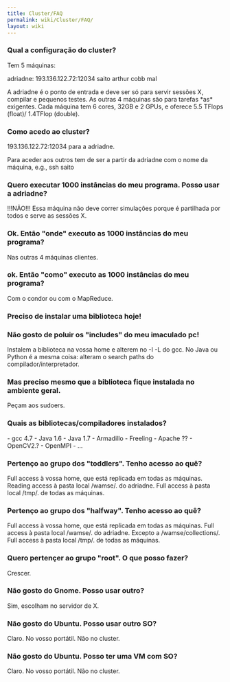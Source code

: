 ```yaml
---
title: Cluster/FAQ
permalink: wiki/Cluster/FAQ/
layout: wiki
---
```


### Qual a configuração do cluster?

Tem 5 máquinas:

adriadne: 193.136.122.72:12034 saito arthur cobb mal

A adriadne é o ponto de entrada e deve ser só para servir sessões X,
compilar e pequenos testes. As outras 4 máquinas são para tarefas \*as\*
exigentes. Cada máquina tem 6 cores, 32GB e 2 GPUs, e oferece 5.5 TFlops
(float)/ 1.4TFlop (double).

### Como acedo ao cluster?

193.136.122.72:12034 para a adriadne.

Para aceder aos outros tem de ser a partir da adriadne com o nome da
máquina, e.g., ssh saito

### Quero executar 1000 instâncias do meu programa. Posso usar a adriadne?

!!!NÃO!!! Essa máquina não deve correr simulações porque é partilhada
por todos e serve as sessões X.

### Ok. Então "onde" executo as 1000 instâncias do meu programa?

Nas outras 4 máquinas clientes.

### ok. Então "como" executo as 1000 instâncias do meu programa?

Com o condor ou com o MapReduce.

### Preciso de instalar uma biblioteca hoje!

### Não gosto de poluir os "includes" do meu imaculado pc!

Instalem a biblioteca na vossa home e alterem no -I -L do gcc. No Java
ou Python é a mesma coisa: alteram o search paths do
compilador/interpretador.

### Mas preciso mesmo que a biblioteca fique instalada no ambiente geral.

Peçam aos sudoers.

### Quais as bibliotecas/compiladores instalados?

\- gcc 4.7 - Java 1.6 - Java 1.7 - Armadillo - Freeling - Apache ?? -
OpenCV2.? - OpenMPI - ...

### Pertenço ao grupo dos "toddlers". Tenho acesso ao quê?

Full access à vossa home, que está replicada em todas as máquinas.
Reading access à pasta local /wamse/. do adriadne. Full access à pasta
local /tmp/. de todas as máquinas.

### Pertenço ao grupo dos "halfway". Tenho acesso ao quê?

Full access à vossa home, que está replicada em todas as máquinas. Full
access à pasta local /wamse/. do adriadne. Excepto a
/wamse/collections/. Full access à pasta local /tmp/. de todas as
máquinas.

### Quero pertençer ao grupo "root". O que posso fazer?

Crescer.

### Não gosto do Gnome. Posso usar outro?

Sim, escolham no servidor de X.

### Não gosto do Ubuntu. Posso usar outro SO?

Claro. No vosso portátil. Não no cluster.

### Não gosto do Ubuntu. Posso ter uma VM com SO?

Claro. No vosso portátil. Não no cluster.
